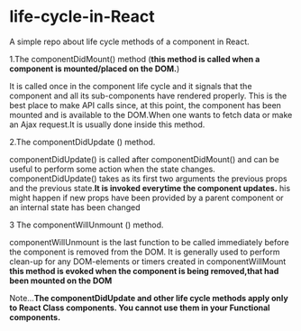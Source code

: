 # life-cycle-in-React

A simple repo about life cycle methods of a component in React.

1.The componentDidMount() method (<b>this method is called when a component is mounted/placed on the DOM.</b>)

It is called once in the component life cycle and it signals that the component and all its sub-components have rendered properly. This is the best place to make API calls since, at this point, the component has been mounted and is available to the DOM.When one wants to fetch data or make an Ajax request.It is usually done inside this method.

2.The componentDidUpdate () method.

componentDidUpdate() is called after componentDidMount() and can be useful to perform some action when the state changes.
componentDidUpdate() takes as its first two arguments the previous props and the previous state.<b>It is invoked everytime the component updates.</b>
his might happen if new props have been provided by a parent component or an internal state has been changed

3 The componentWillUnmount () method.

componentWillUnmount is the last function to be called immediately before the component is removed from the DOM.
It is generally used to perform clean-up for any DOM-elements or timers created in componentWillMount 
<b> this method is evoked when the component is being removed,that had been mounted on the DOM </b>

Note...<b>The componentDidUpdate and other life cycle methods apply only to React Class components. You cannot use them in your Functional components.</b>
